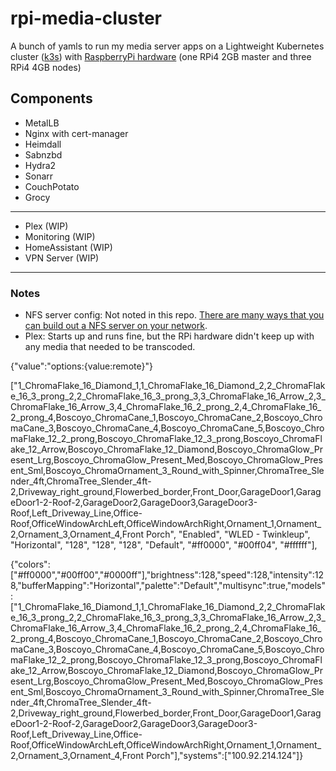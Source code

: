 # rpi-media-cluster

A bunch of yamls to run my media server apps on a Lightweight Kubernetes cluster ([k3s](https://k3s.io/)) with [RaspberryPi hardware](https://www.raspberrypi.org/products/raspberry-pi-4-model-b/) (one RPi4 2GB master and three RPi4 4GB nodes)

## Components
- MetalLB
- Nginx with cert-manager
- Heimdall
- Sabnzbd
- Hydra2
- Sonarr
- CouchPotato
- Grocy  

----

- Plex (WIP)
- Monitoring (WIP)
- HomeAssistant (WIP)
- VPN Server (WIP)
  
---
 
### Notes
- NFS server config: Not noted in this repo. [There are many ways that you can build out a NFS server on your network](https://lmgtfy.com/?q=How+do+I+build+a+nfs+server).
- Plex: Starts up and runs fine, but the RPi hardware didn't keep up with any media that needed to be transcoded. 



{"value":"options:{value:remote}"}

["1_ChromaFlake_16_Diamond_1,1_ChromaFlake_16_Diamond_2,2_ChromaFlake_16_3_prong_2,2_ChromaFlake_16_3_prong_3,3_ChromaFlake_16_Arrow_2,3_ChromaFlake_16_Arrow_3,4_ChromaFlake_16_2_prong_2,4_ChromaFlake_16_2_prong_4,Boscoyo_ChromaCane_1,Boscoyo_ChromaCane_2,Boscoyo_ChromaCane_3,Boscoyo_ChromaCane_4,Boscoyo_ChromaCane_5,Boscoyo_ChromaFlake_12_2_prong,Boscoyo_ChromaFlake_12_3_prong,Boscoyo_ChromaFlake_12_Arrow,Boscoyo_ChromaFlake_12_Diamond,Boscoyo_ChromaGlow_Present_Lrg,Boscoyo_ChromaGlow_Present_Med,Boscoyo_ChromaGlow_Present_Sml,Boscoyo_ChromaOrnament_3_Round_with_Spinner,ChromaTree_Slender_4ft,ChromaTree_Slender_4ft-2,Driveway_right_ground,Flowerbed_border,Front_Door,GarageDoor1,GarageDoor1-2-Roof-2,GarageDoor2,GarageDoor3,GarageDoor3-Roof,Left_Driveway_Line,Office-Roof,OfficeWindowArchLeft,OfficeWindowArchRight,Ornament_1,Ornament_2,Ornament_3,Ornament_4,Front Porch", "Enabled", "WLED - Twinkleup", "Horizontal", "128", "128", "128", "Default", "#ff0000", "#00ff04", "#ffffff"],


{"colors":["#ff0000","#00ff00","#0000ff"],"brightness":128,"speed":128,"intensity":128,"bufferMapping":"Horizontal","palette":"Default","multisync":true,"models":["1_ChromaFlake_16_Diamond_1,1_ChromaFlake_16_Diamond_2,2_ChromaFlake_16_3_prong_2,2_ChromaFlake_16_3_prong_3,3_ChromaFlake_16_Arrow_2,3_ChromaFlake_16_Arrow_3,4_ChromaFlake_16_2_prong_2,4_ChromaFlake_16_2_prong_4,Boscoyo_ChromaCane_1,Boscoyo_ChromaCane_2,Boscoyo_ChromaCane_3,Boscoyo_ChromaCane_4,Boscoyo_ChromaCane_5,Boscoyo_ChromaFlake_12_2_prong,Boscoyo_ChromaFlake_12_3_prong,Boscoyo_ChromaFlake_12_Arrow,Boscoyo_ChromaFlake_12_Diamond,Boscoyo_ChromaGlow_Present_Lrg,Boscoyo_ChromaGlow_Present_Med,Boscoyo_ChromaGlow_Present_Sml,Boscoyo_ChromaOrnament_3_Round_with_Spinner,ChromaTree_Slender_4ft,ChromaTree_Slender_4ft-2,Driveway_right_ground,Flowerbed_border,Front_Door,GarageDoor1,GarageDoor1-2-Roof-2,GarageDoor2,GarageDoor3,GarageDoor3-Roof,Left_Driveway_Line,Office-Roof,OfficeWindowArchLeft,OfficeWindowArchRight,Ornament_1,Ornament_2,Ornament_3,Ornament_4,Front Porch"],"systems":["100.92.214.124"]}



